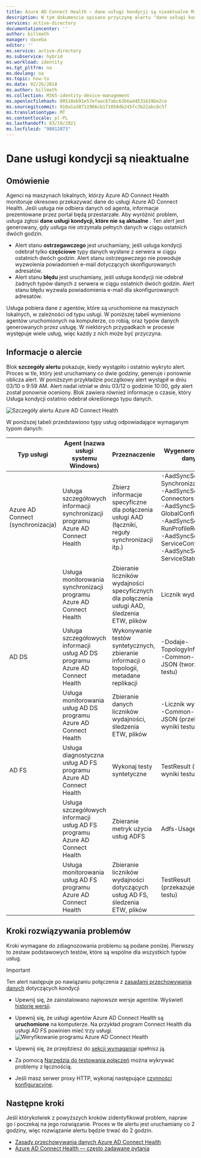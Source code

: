 ```yaml
---
title: Azure AD Connect Health — dane usługi kondycji są nieaktualne Microsoft Docs
description: W tym dokumencie opisano przyczynę alertu "dane usługi kondycji są nieaktualne" i jak rozwiązać ten problem.
services: active-directory
documentationcenter: ''
author: billmath
manager: daveba
editor: ''
ms.service: active-directory
ms.subservice: hybrid
ms.workload: identity
ms.tgt_pltfrm: na
ms.devlang: na
ms.topic: how-to
ms.date: 02/26/2018
ms.author: billmath
ms.collection: M365-identity-device-management
ms.openlocfilehash: 00518eb91e57efaacb7abc63b6ad4531619be2ce
ms.sourcegitcommit: 910a1a38711966cb171050db245fc3b22abc8c5f
ms.translationtype: MT
ms.contentlocale: pl-PL
ms.lasthandoff: 03/19/2021
ms.locfileid: "98012873"
---
```

# <a name="health-service-data-is-not-up-to-date-alert"></a>Dane usługi kondycji są nieaktualne

## <a name="overview"></a>Omówienie

Agenci na maszynach lokalnych, którzy Azure AD Connect Health monitoruje okresowo przekazywać dane do usługi Azure AD Connect Health. Jeśli usługa nie odbiera danych od agenta, informacje prezentowane przez portal będą przestarzałe. Aby wyróżnić problem, usługa zgłosi **dane usługi kondycji, które nie są aktualne** . Ten alert jest generowany, gdy usługa nie otrzymała pełnych danych w ciągu ostatnich dwóch godzin.  

- Alert stanu **ostrzegawczego** jest uruchamiany, jeśli usługa kondycji odebrał tylko **częściowe** typy danych wysłane z serwera w ciągu ostatnich dwóch godzin. Alert stanu ostrzegawczego nie powoduje wyzwolenia powiadomień e-mail dotyczących skonfigurowanych adresatów. 
- Alert stanu **błędu** jest uruchamiany, jeśli usługa kondycji nie odebrał żadnych typów danych z serwera w ciągu ostatnich dwóch godzin. Alert stanu błędu wyzwala powiadomienia e-mail dla skonfigurowanych adresatów.

Usługa pobiera dane z agentów, które są uruchomione na maszynach lokalnych, w zależności od typu usługi. W poniższej tabeli wymieniono agentów uruchomionych na komputerze, co robią, oraz typów danych generowanych przez usługę. W niektórych przypadkach w procesie występuje wiele usług, więc każdy z nich może być przyczyna. 

## <a name="understanding-the-alert"></a>Informacje o alercie

Blok **szczegóły alertu** pokazuje, kiedy wystąpiło i ostatnio wykryto alert. Proces w tle, który jest uruchamiany co dwie godziny, generuje i ponownie oblicza alert. W poniższym przykładzie początkowy alert wystąpił w dniu 03/10 o 9:59 AM. Alert nadal istniał w dniu 03/12 o godzinie 10:00, gdy alert został ponownie oceniony. Blok zawiera również informacje o czasie, który Usługa kondycji ostatnio odebrał określonego typu danych. 
 
 ![Szczegóły alertu Azure AD Connect Health](./media/how-to-connect-health-data-freshness/data-freshness-details.png)
 
W poniższej tabeli przedstawiono typy usług odpowiadające wymaganym typom danych:

| Typ usługi | Agent (nazwa usługi systemu Windows) | Przeznaczenie | Wygenerowano typ danych  |
| --- | --- | --- | --- |  
| Azure AD Connect (synchronizacja) | Usługa szczegółowych informacji synchronizacji programu Azure AD Connect Health | Zbierz informacje specyficzne dla połączenia usługi AAD (łączniki, reguły synchronizacji itp.) | -AadSyncService-SynchronizationRules <br />  -AadSyncService-Connectors <br /> -AadSyncService-GlobalConfigurations  <br />  -AadSyncService-RunProfileResults <br /> -AadSyncService-ServiceConfigurations <br /> -AadSyncService-ServiceStatus   |
|  | Usługa monitorowania synchronizacji programu Azure AD Connect Health | Zbieranie liczników wydajności specyficznych dla połączenia usługi AAD, śledzenia ETW, plików | Licznik wydajności |
| AD DS | Usługa szczegółowych informacji usług AD DS programu Azure AD Connect Health | Wykonywanie testów syntetycznych, zbieranie informacji o topologii, metadane replikacji |  -Dodaje-TopologyInfo-JSON <br /> -Common-TestData-JSON (tworzy wyniki testu)   | 
|  | Usługa monitorowania usług AD DS programu Azure AD Connect Health | Zbieranie danych liczników wydajności, śledzenia ETW, plików | -Licznik wydajności  <br /> -Common-TestData-JSON (przekazuje wyniki testu)  |
| AD FS | Usługa diagnostyczna usług AD FS programu Azure AD Connect Health | Wykonaj testy syntetyczne | TestResult (tworzy wyniki testu) | 
| | Usługa szczegółowych informacji usług AD FS programu Azure AD Connect Health  | Zbieranie metryk użycia usług ADFS | Adfs-UsageMetrics |
| | Usługa monitorowania usług AD FS programu Azure AD Connect Health | Zbieranie liczników wydajności dotyczących usług AD FS, śledzenia ETW, plików | TestResult (przekazuje wyniki testu) |

## <a name="troubleshooting-steps"></a>Kroki rozwiązywania problemów 

Kroki wymagane do zdiagnozowania problemu są podane poniżej. Pierwszy to zestaw podstawowych testów, które są wspólne dla wszystkich typów usług. 

> [!IMPORTANT] 
> Ten alert następuje po nawiązaniu połączenia z [zasadami przechowywania danych](reference-connect-health-user-privacy.md#data-retention-policy) dotyczących kondycji

* Upewnij się, że zainstalowano najnowsze wersje agentów. Wyświetl [historię wersji](reference-connect-health-version-history.md). 
* Upewnij się, że usługi agentów Azure AD Connect Health są **uruchomione** na komputerze. Na przykład program Connect Health dla usługi AD FS powinien mieć trzy usługi.
  ![Weryfikowanie programu Azure AD Connect Health](./media/how-to-connect-health-agent-install/install5.png)

* Upewnij się, że przejdziesz do [sekcji wymagania](how-to-connect-health-agent-install.md#requirements)i spełnisz ją.
* Za pomocą [Narzędzia do testowania połączeń](how-to-connect-health-agent-install.md#test-connectivity-to-azure-ad-connect-health-service) można wykrywać problemy z łącznością.
* Jeśli masz serwer proxy HTTP, wykonaj następujące [czynności konfiguracyjne](how-to-connect-health-agent-install.md#configure-azure-ad-connect-health-agents-to-use-http-proxy). 


## <a name="next-steps"></a>Następne kroki
Jeśli którykolwiek z powyższych kroków zidentyfikował problem, napraw go i poczekaj na jego rozwiązanie. Proces w tle alertu jest uruchamiany co 2 godziny, więc rozwiązanie alertu będzie trwać do 2 godzin. 

* [Zasady przechowywania danych Azure AD Connect Health](reference-connect-health-user-privacy.md#data-retention-policy)
* [Azure AD Connect Health — często zadawane pytania](reference-connect-health-faq.md)
